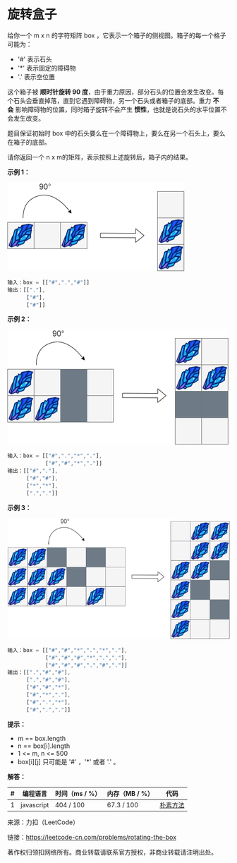 # 旋转盒子

给你一个 m x n 的字符矩阵 box ，它表示一个箱子的侧视图。箱子的每一个格子可能为：

- '#' 表示石头
- '*' 表示固定的障碍物
- '.' 表示空位置

这个箱子被 **顺时针旋转 90 度**，由于重力原因，部分石头的位置会发生改变。每个石头会垂直掉落，直到它遇到障碍物，另一个石头或者箱子的底部。重力 **不会** 影响障碍物的位置，同时箱子旋转不会产生 **惯性**，也就是说石头的水平位置不会发生改变。

题目保证初始时 box 中的石头要么在一个障碍物上，要么在另一个石头上，要么在箱子的底部。

请你返回一个 n x m的矩阵，表示按照上述旋转后，箱子内的结果。

**示例 1：**

![示例1](./eg1.png)

``` javascript
输入：box = [["#",".","#"]]
输出：[["."],
      ["#"],
      ["#"]]
```

**示例 2：**

![示例2](./eg2.png)

``` javascript
输入：box = [["#",".","*","."],
            ["#","#","*","."]]
输出：[["#","."],
      ["#","#"],
      ["*","*"],
      [".","."]]
```

**示例 3：**

![示例3](./eg3.png)

``` javascript
输入：box = [["#","#","*",".","*","."],
            ["#","#","#","*",".","."],
            ["#","#","#",".","#","."]]
输出：[[".","#","#"],
      [".","#","#"],
      ["#","#","*"],
      ["#","*","."],
      ["#",".","*"],
      ["#",".","."]]
```

**提示：**

- m == box.length
- n == box[i].length
- 1 <= m, n <= 500
- box[i][j] 只可能是 '#' ，'*' 或者 '.' 。

**解答：**

**#**|**编程语言**|**时间（ms / %）**|**内存（MB / %）**|**代码**
--|--|--|--|--
1|javascript|404 / 100|67.3 / 100|[朴素方法](./javascript/ac_v1.js)

来源：力扣（LeetCode）

链接：https://leetcode-cn.com/problems/rotating-the-box

著作权归领扣网络所有。商业转载请联系官方授权，非商业转载请注明出处。
